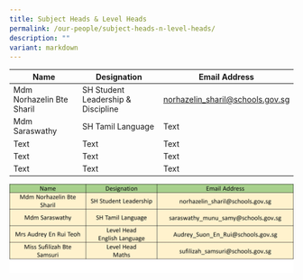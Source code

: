 ```yaml
---
title: Subject Heads & Level Heads
permalink: /our-people/subject-heads-n-level-heads/
description: ""
variant: markdown
---
```



| Name | Designation | Email Address |
| -------- | -------- | -------- |
| Mdm Norhazelin Bte Sharil     | SH Student Leadership & Discipline     | norhazelin_sharil@schools.gov.sg     |
| Mdm Saraswathy     | SH Tamil Language     | Text     |
| Text     | Text     | Text     |
| Text     | Text     | Text     |
| Text     | Text     | Text     |

![](/images/Staff%20List/subject%20head.jpg)